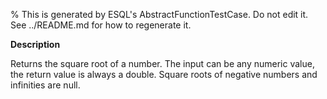 % This is generated by ESQL's AbstractFunctionTestCase. Do not edit it. See ../README.md for how to regenerate it.

**Description**

Returns the square root of a number. The input can be any numeric value, the return value is always a double. Square roots of negative numbers and infinities are null.

